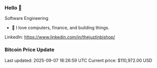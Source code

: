 ### Hello 🤙  

Software Engineering

- 🔭 I love computers, finance, and building things.
  
LinkedIn: https://www.linkedin.com/in/thejustinbishop/  











































































































































































































































































































































































































































































































































































































































































































































































































































































































































































































































































### Bitcoin Price Update
Last updated: 2025-09-07 18:26:59 UTC
Current price: $110,972.00 USD
